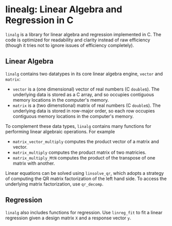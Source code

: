 linealg: Linear Algebra and Regression in C
===========================================

`linalg` is a library for linear algebra and regression implemented in C.  The code is optimized for readability and clarity instead of raw efficiency (though it tries not to ignore issues of efficiency completely).

Linear Algebra
--------------

`linalg` contains two datatypes in its core linear algebra engine, `vector` and `matrix`:

  - `vector` is a (one dimensional) vector of real numbers (C `double`s).  The underlying data is stored as a C array, and so occupies contiguous memory locations in the computer's memory.
  - `matrix` is a (two dimenstional) matrix of real numbers (C `double`s).  The underlying data is stored in row-major order, so each row occupies contiguous memory locations in the computer's memory.

To complement these data types, `linalg` contains many functions for performing linear algebraic operations.  For example

  - `matrix_vector_multiply` computes the product vector of a matrix and vector.
  - `matrix_multiply` computes the product matrix of two matricies.
  - `matrix_multiply_MtN` computes the product of the transpose of one matrix with another.

Linear equations can be solved using `linsolve_qr`, which adopts a strategy of computing the QR matrix factorization of the left hand side.  To access the underlying matrix factorization, use `qr_decomp`.

Regression
----------

`linalg` also includes functions for regression.  Use `linreg_fit` to fit a linear regression given a design matrix `X` and a response vector `y`.
